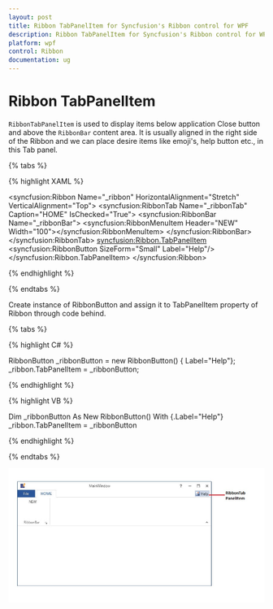 ```yaml
---
layout: post
title: Ribbon TabPanelItem for Syncfusion's Ribbon control for WPF
description: Ribbon TabPanelItem for Syncfusion's Ribbon control for WPF
platform: wpf
control: Ribbon
documentation: ug
---
```

# Ribbon TabPanelItem

`RibbonTabPanelItem` is used to display items below application Close button and above the `RibbonBar` content area. It is usually aligned in the right side of the Ribbon and we can place desire items like emoji's, help button etc., in this Tab panel.


{% tabs %}

{% highlight XAML %}

<syncfusion:Ribbon Name="_ribbon" HorizontalAlignment="Stretch" VerticalAlignment="Top">
<syncfusion:RibbonTab Name="_ribbonTab" Caption="HOME"  IsChecked="True">
<syncfusion:RibbonBar Name="_ribbonBar">
<syncfusion:RibbonMenuItem  Header="NEW" Width="100"></syncfusion:RibbonMenuItem>
</syncfusion:RibbonBar>
</syncfusion:RibbonTab>
<syncfusion:Ribbon.TabPanelItem>
<syncfusion:RibbonButton SizeForm="Small" Label="Help"/>
</syncfusion:Ribbon.TabPanelItem>
</syncfusion:Ribbon>

{% endhighlight %}

{% endtabs %}

Create instance of RibbonButton and assign it to TabPanelItem property of Ribbon through code behind.

{% tabs %}

{% highlight C# %}

RibbonButton _ribbonButton = new RibbonButton() { Label="Help"};
_ribbon.TabPanelItem = _ribbonButton;

{% endhighlight %}

{% highlight VB %}

Dim _ribbonButton As New RibbonButton() With {.Label="Help"}
_ribbon.TabPanelItem = _ribbonButton

{% endhighlight %}
 
{% endtabs %}

![](RibbonTabPanelItem_images/RibbonTabPanelItem_img1.jpg)


